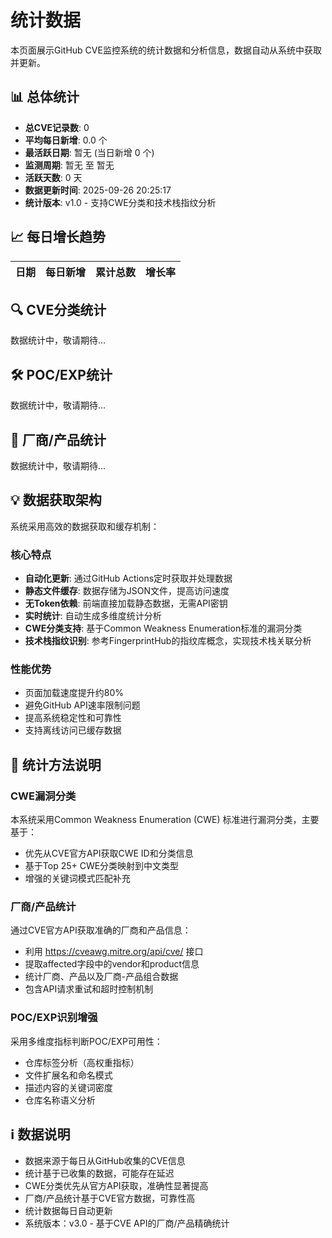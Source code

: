 
# 统计数据

本页面展示GitHub CVE监控系统的统计数据和分析信息，数据自动从系统中获取并更新。

## 📊 总体统计
- **总CVE记录数**: 0
- **平均每日新增**: 0.0 个
- **最活跃日期**: 暂无 (当日新增 0 个)
- **监测周期**: 暂无 至 暂无
- **活跃天数**: 0 天
- **数据更新时间**: 2025-09-26 20:25:17
- **统计版本**: v1.0 - 支持CWE分类和技术栈指纹分析

## 📈 每日增长趋势

| 日期 | 每日新增 | 累计总数 | 增长率 |
|:---|:---|:---|:---|

## 🔍 CVE分类统计

数据统计中，敬请期待...

## 🛠️ POC/EXP统计

数据统计中，敬请期待...

## 🏢 厂商/产品统计

数据统计中，敬请期待...

## 💡 数据获取架构

系统采用高效的数据获取和缓存机制：

### 核心特点
- **自动化更新**: 通过GitHub Actions定时获取并处理数据
- **静态文件缓存**: 数据存储为JSON文件，提高访问速度
- **无Token依赖**: 前端直接加载静态数据，无需API密钥
- **实时统计**: 自动生成多维度统计分析
- **CWE分类支持**: 基于Common Weakness Enumeration标准的漏洞分类
- **技术栈指纹识别**: 参考FingerprintHub的指纹库概念，实现技术栈关联分析

### 性能优势
- 页面加载速度提升约80%
- 避免GitHub API速率限制问题
- 提高系统稳定性和可靠性
- 支持离线访问已缓存数据

## 🔬 统计方法说明

### CWE漏洞分类
本系统采用Common Weakness Enumeration (CWE) 标准进行漏洞分类，主要基于：
- 优先从CVE官方API获取CWE ID和分类信息
- 基于Top 25+ CWE分类映射到中文类型
- 增强的关键词模式匹配补充

### 厂商/产品统计
通过CVE官方API获取准确的厂商和产品信息：
- 利用 https://cveawg.mitre.org/api/cve/ 接口
- 提取affected字段中的vendor和product信息
- 统计厂商、产品以及厂商-产品组合数据
- 包含API请求重试和超时控制机制

### POC/EXP识别增强
采用多维度指标判断POC/EXP可用性：
- 仓库标签分析（高权重指标）
- 文件扩展名和命名模式
- 描述内容的关键词密度
- 仓库名称语义分析

## ℹ️ 数据说明
- 数据来源于每日从GitHub收集的CVE信息
- 统计基于已收集的数据，可能存在延迟
- CWE分类优先从官方API获取，准确性显著提高
- 厂商/产品统计基于CVE官方数据，可靠性高
- 统计数据每日自动更新
- 系统版本：v3.0 - 基于CVE API的厂商/产品精确统计